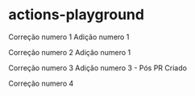 # actions-playground


Correção numero 1
Adição numero 1

Correção numero 2
Adição numero 1

Correção numero 3
Adição numero 3 - Pós PR Criado

Correção numero 4
